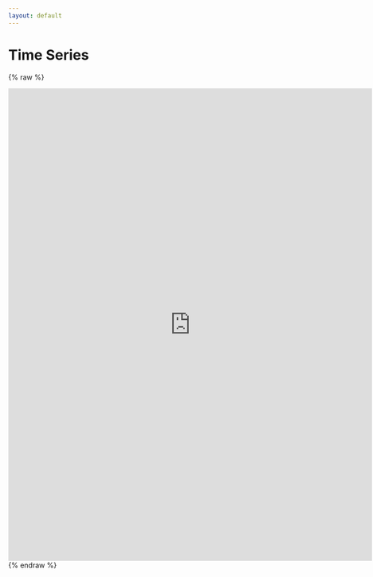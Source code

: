 ```yaml
---
layout: default
---
```


# Time Series
{% raw %}
<iframe allowfullscreen="true" frameborder="no" border="0" marginwidth="0" marginheight="0" width="730" height="950" src="http://globalfishingwatch.io/time-series#CHN,NCH,fishing,false,true"></iframe>
{% endraw %}
